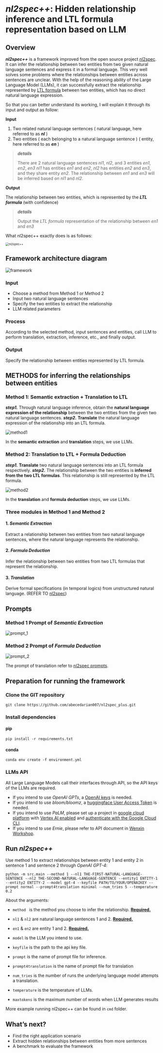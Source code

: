 # *nl2spec++*: Hidden relationship inference and LTL formula representation based on LLM



## Overview

***nl2spec++*** is a framework improved from the open source project [nl2spec](https://github.com/realChrisHahn2/nl2spec/). It can infer the relationship between two entities from two given natural language sentences and express it in a formal language. This very well solves some problems where the relationships between entities across sentences are unclear. With the help of the reasoning ability of the Large Language Model (LLMs), it can successfully extract the relationship represented by [LTL formula](https://en.wikipedia.org/wiki/Linear_temporal_logic) between two entities, which has no direct natural language expression.



So that you can better understand its working, I will explain it through its input and output as follow:

**Input**

1. Two related natural language sentences ( natural language, here referred to as ***nl*** )
2. Two entities ( each belonging to a natural language sentence ) ( entity, here referred to as ***en*** )

> ***details***
>
> There are 2 natural language sentences *nl1*, *nl2*, and 3 entities *en1*, *en2*, *en3*
> *nl1* has entities *en1* and *en2*, *nl2* has entities *en2* and *en3*, and they share entity *en2*.
> The relationship between *en1* and *en3* will be inferred based on *nl1* and *nl2*.

**Output**

The relationship between two entities, which is represented by the ***LTL formula*** (with confidence)

> ***details***
>
> Output the *LTL formula* representation of the relationship between *en1* and *en3*



What nl2spec++ exactly does is as follows:

<img src="img/nl2spec++.png" alt="nl2spec++" style="zoom:67%;" />





## Framework architecture diagram

![framework](img/framework.png)

### Input

- Choose a method from Method 1 or Method 2
- Input two natural language sentences
- Specify the two entities to extract the relationship
- LLM related parameters

### Process

According to the selected method, input sentences and entities, call LLM to perform translation, extraction, inference, etc., and finally output.

### Output

Specify the relationship between entities represented by LTL formula.





## METHODS for inferring the relationships between entities

### Method 1: Semantic extraction + Translation to LTL

***step1.*** Through natural language inference, obtain the **natural language expression of the relationship** between the two entities from the given two natural language sentences.
***step2.*** **Translate** the natural language expression of the relationship into an LTL formula.

![method1](img/method1.jpg)

In the **semantic extraction** and **translation** steps, we use LLMs.

### Method 2: Translation to LTL + Formula Deduction

***step1.*** **Translate** two natural language sentences into an LTL formula respectively.
***step2.*** The relationship between the two entities is **inferred from the two LTL formulas**. This relationship is still represented by the LTL formula.

![method2](img/method2.jpg)

In the **translation** and **formula deduction** steps, we use LLMs.

### Three modules in Method 1 and Method 2

#### 1. *Semantic Extraction*

Extract a relationship between two entities from two natural language sentences, where the natural language represents the relationship.

#### 2. *Formula Deduction*

Infer the relationship between two entities from two LTL formulas that represent the relationship.

#### 3. *Translation*

Derive formal specifications (in temporal logics) from unstructured natural language. (REFER TO [nl2spec](https://github.com/realChrisHahn2/nl2spec/))





## Prompts

### Method 1 Prompt of *Semantic Extraction*

![prompt_1](img/prompt_1.png)

### Method 2 Prompt of *Formula Deduction*

![prompt_2](img/prompt_2.png)

The prompt of translation refer to [nl2spec prompts](https://github.com/realChrisHahn2/nl2spec/tree/main/prompts). 





## Preparation for running the framework

### Clone the GIT repository

```shell
git clone https://github.com/abecedarian007/nl2spec_plus.git
```

### Install dependencies

#### pip

```shell
pip install -r requirements.txt
```

#### conda

```shell
conda env create -f environment.yml
```

### LLMs API

All Large Language Models call their interfaces through API, so the API keys of the LLMs are required.

- If you intend to use *OpenAI GPTs*, a [OpenAI keys](https://platform.openai.com/docs/api-reference/introduction) is needed.
- If you intend to use *bloom/bloomz*, a [huggingface User Access Token](https://huggingface.co/docs/hub/security-tokens) is needed.
- If you intend to use *PaLM*, please set up a project in [google cloud platform](https://console.cloud.google.com/) with [Vertex AI enabled](https://console.cloud.google.com/vertex-ai) and [authenticate with the Google Cloud CLI](https://cloud.google.com/cli).
- If you intend to use *Ernie*, please refer to API document in [Wenxin Workshop](https://cloud.baidu.com/doc/WENXINWORKSHOP/s/Nlks5zkzu).





## Run *nl2spec++*

Use method 1 to extract relationships between entity 1 and entity 2 in sentence 1 and sentence 2 through *OpenAI GPT-4*:

```shell
python -m src.main --method 1 --nl1 THE-FIRST-NATURAL-LANGUAGE-SENTENCE --nl2 THE-SECOND-NATURAL-LANGUAGE-SENTENCE --entity1 ENTITY-1 --entity2 ENTITY-2 --model gpt-4 --keyfile PATH/TO/YOUR/OPENAIKEY --prompt normal --prompt4translation minimal --num_tries 5 --temperature 0.2
```

About the arguments:

- `method ` is the method you choose to infer the relationship. **<u>Required.</u>**
- `nl1` & `nl2` are natural language sentences 1 and 2. **<u>Required.</u>**

- `en1` & `en2` are entity 1 and 2. **<u>Required.</u>**
- `model` is the LLM you intend to use.
- `keyfile` is the path to the api key file.
- `prompt` is the name of prompt file for inference.
- `prompt4translation` is the name of prompt file for translation
- `num_tries` is the number of runs the underlying language model attempts a translation.
- `temperature` is the temperature of LLMs.
- `maxtokens` is the maximum number of words when LLM generates results

More example running nl2spec++ can be found in `cmd` folder.





## What’s next?

- Find the right application scenario
- Extract hidden relationships between entities from more sentences
- A benchmark to evaluate the framework